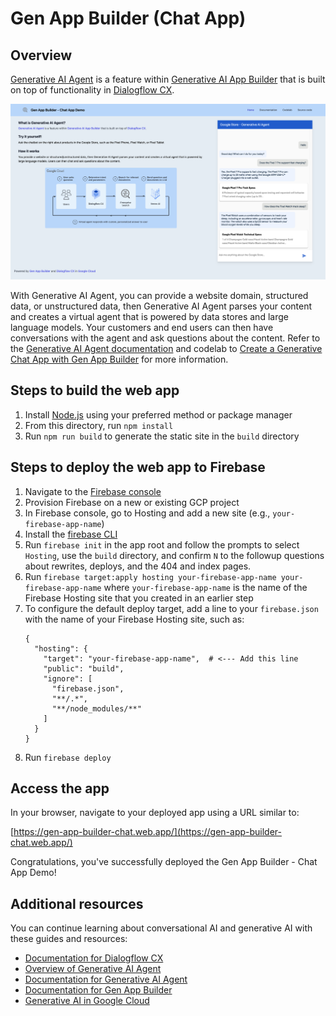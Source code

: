 # Gen App Builder (Chat App)

## Overview

[Generative AI Agent](https://cloud.google.com/generative-ai-app-builder/docs/agent-intro)
is a feature within
[Generative AI App Builder](https://cloud.google.com/generative-ai-app-builder)
that is built on top of functionality in
[Dialogflow CX](https://cloud.google.com/dialogflow).

![Gen App Builder - Chat App Demo](static/gen-app-builder-chat.png)

With Generative AI Agent, you can provide a website domain, structured data, or
unstructured data, then Generative AI Agent parses your content and creates a
virtual agent that is powered by data stores and large language models. Your
customers and end users can then have conversations with the agent and ask
questions about the content. Refer to the
[Generative AI Agent documentation](https://cloud.google.com/generative-ai-app-builder/docs/agent-usage)
and codelab to
[Create a Generative Chat App with Gen App Builder](https://codelabs.developers.google.com/codelabs/gen-app-builder-chat)
for more information.

## Steps to build the web app

1. Install [Node.js](https://nodejs.org/en) using your preferred method or
   package manager
1. From this directory, run `npm install`
1. Run `npm run build` to generate the static site in the `build` directory

## Steps to deploy the web app to Firebase

1. Navigate to the [Firebase console](https://console.firebase.google.com/)
1. Provision Firebase on a new or existing GCP project
1. In Firebase console, go to Hosting and add a new site (e.g.,
   `your-firebase-app-name`)
1. Install the [firebase CLI](https://firebase.google.com/docs/cli)
1. Run `firebase init` in the app root and follow the prompts to select
   `Hosting`, use the `build` directory, and confirm `N` to the followup
   questions about rewrites, deploys, and the 404 and index pages.
1. Run
   `firebase target:apply hosting your-firebase-app-name your-firebase-app-name`
   where `your-firebase-app-name` is the name of the Firebase Hosting site that
   you created in an earlier step
1. To configure the default deploy target, add a line to your `firebase.json`
   with the name of your Firebase Hosting site, such as:
   ```
   {
     "hosting": {
       "target": "your-firebase-app-name",  # <--- Add this line
       "public": "build",
       "ignore": [
         "firebase.json",
         "**/.*",
         "**/node_modules/**"
       ]
     }
   }
   ```
1. Run `firebase deploy`

## Access the app

In your browser, navigate to your deployed app using a URL similar to:

[https://gen-app-builder-chat.web.app/](https://gen-app-builder-chat.web.app/)

Congratulations, you've successfully deployed the Gen App Builder - Chat App
Demo!

## Additional resources

You can continue learning about conversational AI and generative AI with
these guides and resources:

- [Documentation for Dialogflow CX](https://cloud.google.com/dialogflow/cx/docs)
- [Overview of Generative AI Agent](https://cloud.google.com/generative-ai-app-builder/docs/agent-intro)
- [Documentation for Generative AI Agent](https://cloud.google.com/generative-ai-app-builder/docs/agent-usage)
- [Documentation for Gen App Builder](https://cloud.google.com/generative-ai-app-builder/docs/introduction)
- [Generative AI in Google Cloud](https://cloud.google.com/ai/generative-ai)

